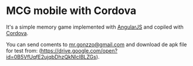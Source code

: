 # MCG mobile with Cordova 
It's a simple memory game implemented with [AngularJS](https://angularjs.org/ "AngularJS's Homepage") and copiled with [Cordova](https://cordova.apache.org/ "Cordova's Homepage").  

You can send coments to <mr.gonzzo@gmail.com> and download de apk file for test from: (https://drive.google.com/open?id=0B5VfUqfE2ujqbDhzQkNlclBLZGs).





